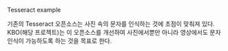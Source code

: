Tesseract example

기존의 Tesseract 오픈소스는 사진 속의 문자를 인식하는 것에 초점이 맞춰져 있다.
KBO(해당 프로젝트)는 이 오픈소스를 개선하여 사진에서뿐만 아니라 영상에서도 문자 인식이 가능하도록 하는 것을 목표로 한다.